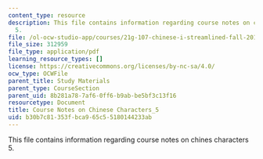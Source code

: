 ```yaml
---
content_type: resource
description: This file contains information regarding course notes on chines characters
  5.
file: /ol-ocw-studio-app/courses/21g-107-chinese-i-streamlined-fall-2014/b30b7c81353fbca965c55180144233ab_MIT21G_107F14_CourseNote_5.pdf
file_size: 312959
file_type: application/pdf
learning_resource_types: []
license: https://creativecommons.org/licenses/by-nc-sa/4.0/
ocw_type: OCWFile
parent_title: Study Materials
parent_type: CourseSection
parent_uid: 8b281a78-7af6-0ff6-b9ab-be5bf3c13f16
resourcetype: Document
title: Course Notes on Chinese Characters_5
uid: b30b7c81-353f-bca9-65c5-5180144233ab
---
```

This file contains information regarding course notes on chines characters 5.